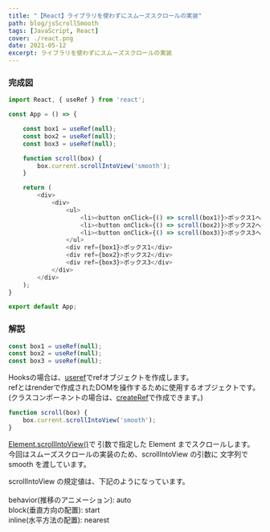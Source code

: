 ```yaml
---
title: "【React】ライブラリを使わずにスムーズスクロールの実装"
path: blog/jsScrollSmooth
tags: [JavaScript, React]
cover: ./react.png
date: 2021-05-12
excerpt: ライブラリを使わずにスムーズスクロールの実装
---
```


### 完成図

```javascript
import React, { useRef } from 'react';

const App = () => {

    const box1 = useRef(null);
    const box2 = useRef(null);
    const box3 = useRef(null);

    function scroll(box) {
        box.current.scrollIntoView('smooth');
    }

    return (
        <div>
            <div>
                <ul>
                    <li><button onClick={() => scroll(box1)}>ボックス1へ</button></li>
                    <li><button onClick={() => scroll(box2)}>ボックス2へ</button></li>
                    <li><button onClick={() => scroll(box3)}>ボックス3へ</button></li>
                </ul>
                <div ref={box1}>ボックス1</div>
                <div ref={box2}>ボックス2</div>
                <div ref={box3}>ボックス3</div>
            </div>
        </div>
    );
}

export default App;
```

### 解説

```javascript
const box1 = useRef(null);
const box2 = useRef(null);
const box3 = useRef(null);
```

Hooksの場合は、[useref](https://ja.reactjs.org/docs/hooks-reference.html#useref)でrefオブジェクトを作成します。<br>
refとはrenderで作成されたDOMを操作するために使用するオブジェクトです。<br>
(クラスコンポーネントの場合は、[createRef](https://ja.reactjs.org/docs/refs-and-the-dom.html)で作成できます。)

```javascript
function scroll(box) {
    box.current.scrollIntoView('smooth');
}
```

[Element.scrollIntoView()](https://developer.mozilla.org/ja/docs/Web/API/Element/scrollIntoView)で
引数で指定した Element までスクロールします。<br>
今回はスムーズスクロールの実装のため、scrollIntoView の引数に 文字列で smooth を渡しています。<br>

scrollIntoView の規定値は、下記のようになっています。<br><br>
behavior(推移のアニメーション): auto<br>
block(垂直方向の配置): start<br>
inline(水平方法の配置): nearest<br>